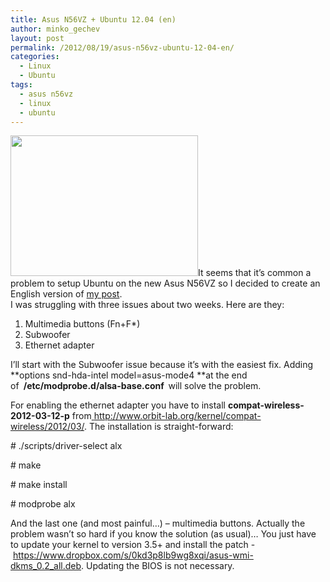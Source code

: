 ```yaml
---
title: Asus N56VZ + Ubuntu 12.04 (en)
author: minko_gechev
layout: post
permalink: /2012/08/19/asus-n56vz-ubuntu-12-04-en/
categories:
  - Linux
  - Ubuntu
tags:
  - asus n56vz
  - linux
  - ubuntu
---
```

[<img class="alignright size-medium wp-image-156" title="Asus N56VZ + Ubuntu 12.04" src="http://blog.mgechev.com/wp-content/uploads/2012/08/UNSET1-300x225.jpg" alt="" width="300" height="225" />][1]It seems that it&#8217;s common a problem to setup Ubuntu on the new Asus N56VZ so I decided to create an English version of <a href="http://blog.mgechev.com/2012/07/22/asus-n56vz-ubuntu-12-04/" target="_blank">my post</a>.  
I was struggling with three issues about two weeks. Here are they:

1.  Multimedia buttons (Fn+F*)
2.  Subwoofer
3.  Ethernet adapter

I&#8217;ll start with the Subwoofer issue because it&#8217;s with the easiest fix. Adding **options snd-hda-intel model=asus-mode4 **at the end of <strong id="internal-source-marker_0.20856572198681533"> /etc/modprobe.d/<strong id="internal-source-marker_0.20856572198681533">alsa-base.conf </strong> </strong>will solve the problem.

For enabling the ethernet adapter you have to install **compat-wireless-2012-03-12-p** from<a title="http://www.orbit-lab.org/kernel/compat-wireless/2012/03/" href="http://www.orbit-lab.org/kernel/compat-wireless/2012/03/" target="_blank"> http://www.orbit-lab.org/kernel/compat-wireless/2012/03/</a>. The installation is straight-forward:

\# ./scripts/driver-select alx

\# make

\# make install

\# modprobe alx

And the last one (and most painful&#8230;) &#8211; multimedia buttons. Actually the problem wasn&#8217;t so hard if you know the solution (as usual)&#8230; You just have to update your kernel to version 3.5+ and install the patch - <a title="https://www.dropbox.com/s/0kd3p8lb9wg8xqi/asus-wmi-dkms_0.2_all.deb" href="https://www.dropbox.com/s/0kd3p8lb9wg8xqi/asus-wmi-dkms_0.2_all.deb" target="_blank">https://www.dropbox.com/s/0kd3p8lb9wg8xqi/asus-wmi-dkms_0.2_all.deb</a>. Updating the BIOS is not necessary.

 [1]: http://blog.mgechev.com/wp-content/uploads/2012/08/UNSET1.jpg